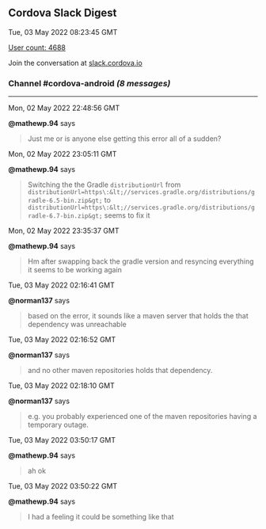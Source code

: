 ## Cordova Slack Digest
Tue, 03 May 2022 08:23:45 GMT

[User count: 4688](https://cordova.slack.com/)


Join the conversation at [slack.cordova.io](http://slack.cordova.io/)

### __Channel #cordova-android__ _(8 messages)_
---

Mon, 02 May 2022 22:48:56 GMT

__@mathewp.94__ says 
> Just me or is anyone else getting this error all of a sudden?
> 

Mon, 02 May 2022 23:05:11 GMT

__@mathewp.94__ says 
> Switching the the Gradle `distributionUrl` from `distributionUrl=https\:&lt;//services.gradle.org/distributions/gradle-6.5-bin.zip&gt;`  to `distributionUrl=https\:&lt;//services.gradle.org/distributions/gradle-6.7-bin.zip&gt;`  seems to fix it
> 

Mon, 02 May 2022 23:35:37 GMT

__@mathewp.94__ says 
> Hm after swapping back the gradle version and resyncing everything it seems to be working again
> 

Tue, 03 May 2022 02:16:41 GMT

__@norman137__ says 
> based on the error, it sounds like a maven server that holds the that dependency was unreachable
> 

Tue, 03 May 2022 02:16:52 GMT

__@norman137__ says 
> and no other maven repositories holds that dependency.
> 

Tue, 03 May 2022 02:18:10 GMT

__@norman137__ says 
> e.g. you probably experienced one of the maven repositories having a temporary outage.
> 

Tue, 03 May 2022 03:50:17 GMT

__@mathewp.94__ says 
> ah ok
> 

Tue, 03 May 2022 03:50:22 GMT

__@mathewp.94__ says 
> I had a feeling it could be something like that
> 
